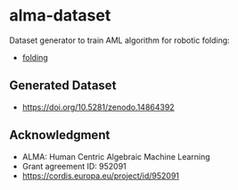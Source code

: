 # alma-dataset

Dataset generator to train AML algorithm for robotic folding:

- [folding](folding/)

## Generated Dataset

- https://doi.org/10.5281/zenodo.14864392

## Acknowledgment

- ALMA: Human Centric Algebraic Machine Learning
- Grant agreement ID: 952091
- <https://cordis.europa.eu/project/id/952091>

